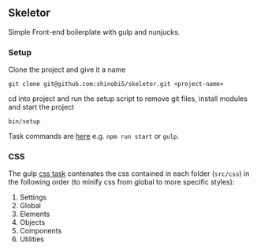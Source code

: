 ## Skeletor
Simple Front-end boilerplate with gulp and nunjucks.

### Setup

Clone the project and give it a name

```
git clone git@github.com:shinobi5/skeletor.git <project-name>
```

cd into project and run the setup script to remove git files, install modules and start the project

```
bin/setup
```

Task commands are [here](https://github.com/shinobi5/skeletor/blob/master/package.json#L29) e.g. `npm run start` or `gulp`.

### CSS

The gulp [css task](https://github.com/shinobi5/skeletor/blob/master/gulpfile.babel.js#L61) contenates the css contained in each folder (`src/css`) in the following order (to minify css from global to more specific styles):

1. Settings
2. Global
3. Elements
4. Objects
5. Components
6. Utilities
